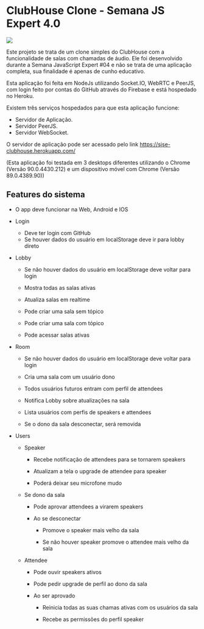 # ClubHouse Clone - Semana JS Expert 4.0

<img src="https://i.imgur.com/VNuHa1l.png">

Este projeto se trata de um clone simples do ClubHouse com a funcionalidade de salas com chamadas de áudio. Ele foi desenvolvido durante a Semana JavaScript Expert #04 e não se trata de uma aplicação completa, sua finalidade é apenas de cunho educativo.

Esta aplicação foi feita em NodeJs utilizando Socket.IO, WebRTC e PeerJS, com login feito por contas do GitHub através do Firebase e está hospedado no Heroku.

Existem três serviços hospedados para que esta aplicação funcione:

 - Servidor de Aplicação.
 - Servidor PeerJS.
 - Servidor WebSocket.

O servidor de aplicação pode ser acessado pelo link https://sjse-clubhouse.herokuapp.com/

(Esta aplicação foi testada em 3 desktops diferentes utilizando o Chrome (Versão 90.0.4430.212) e um dispositivo móvel com Chrome (Versão 89.0.4389.90))

## Features do sistema
  

- O app deve funcionar na Web, Android e IOS

- Login
	- Deve ter login com GitHub
	- Se houver dados do usuário em localStorage deve ir para lobby direto

  

- Lobby

	- Se não houver dados do usuário em localStorage deve voltar para login

	- Mostra todas as salas ativas

	- Atualiza salas em realtime

	- Pode criar uma sala sem tópico

	- Pode criar uma sala com tópico

	- Pode acessar salas ativas

- Room

	- Se não houver dados do usuário em localStorage deve voltar para login

	- Cria uma sala com um usuário dono

	- Todos usuários futuros entram com perfil de attendees

	-  Notifica Lobby sobre atualizações na sala

	- Lista usuários com perfis de speakers e attendees

	- Se o dono da sala desconectar, será removida

- Users

	- Speaker

		- Recebe notificação de attendees para se tornarem speakers

		- Atualizam a tela o upgrade de attendee para speaker

		- Poderá deixar seu microfone mudo

	- Se dono da sala

		- Pode aprovar attendees a virarem speakers

		- Ao se desconectar

			- Promove o speaker mais velho da sala

			- Se não houver speaker promove o attendee mais velho da sala

	- Attendee

		- Pode ouvir speakers ativos

		- Pode pedir upgrade de perfil ao dono da sala

		- Ao ser aprovado

			- Reinicia todas as suas chamas ativas com os usuários da sala

			- Recebe as permissões do perfil speaker
